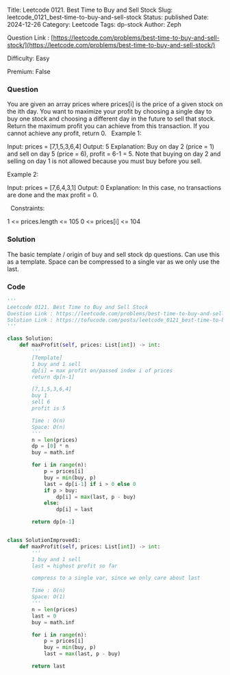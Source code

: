 Title: Leetcode 0121. Best Time to Buy and Sell Stock
Slug: leetcode_0121_best-time-to-buy-and-sell-stock
Status: published
Date: 2024-12-26
Category: Leetcode
Tags: dp-stock
Author: Zeph

Question Link : [https://leetcode.com/problems/best-time-to-buy-and-sell-stock/](https://leetcode.com/problems/best-time-to-buy-and-sell-stock/)

Difficulty: Easy

Premium: False

### Question
You are given an array prices where prices[i] is the price of a given stock on the ith day.
You want to maximize your profit by choosing a single day to buy one stock and choosing a different day in the future to sell that stock.
Return the maximum profit you can achieve from this transaction. If you cannot achieve any profit, return 0.
 
Example 1:

Input: prices = [7,1,5,3,6,4]
Output: 5
Explanation: Buy on day 2 (price = 1) and sell on day 5 (price = 6), profit = 6-1 = 5.
Note that buying on day 2 and selling on day 1 is not allowed because you must buy before you sell.

Example 2:

Input: prices = [7,6,4,3,1]
Output: 0
Explanation: In this case, no transactions are done and the max profit = 0.

 
Constraints:

1 <= prices.length <= 105
0 <= prices[i] <= 104

### Solution

The basic template / origin of buy and sell stock dp questions. Can use this as a template. Space can be compressed to a single var as we only use the last. 


### Code
```python
'''
Leetcode 0121. Best Time to Buy and Sell Stock
Question Link : https://leetcode.com/problems/best-time-to-buy-and-sell-stock/
Solution Link : https://tofucode.com/posts/leetcode_0121_best-time-to-buy-and-sell-stock.html
'''

class Solution:
    def maxProfit(self, prices: List[int]) -> int:
        '''
        [Template]
        1 buy and 1 sell
        dp[i] = max profit on/passed index i of prices
        return dp[n-1]

        [7,1,5,3,6,4]
        buy 1
        sell 6
        profit is 5

        Time : O(n)
        Space: O(n)
        '''
        n = len(prices)
        dp = [0] * n
        buy = math.inf

        for i in range(n):
            p = prices[i]
            buy = min(buy, p)
            last = dp[i-1] if i > 0 else 0
            if p > buy:
                dp[i] = max(last, p - buy)
            else:
                dp[i] = last

        return dp[n-1]


class SolutionImproved1:
    def maxProfit(self, prices: List[int]) -> int:
        '''
        1 buy and 1 sell
        last = highest profit so far

        compress to a single var, since we only care about last

        Time : O(n)
        Space: O(1)
        '''
        n = len(prices)
        last = 0
        buy = math.inf

        for i in range(n):
            p = prices[i]
            buy = min(buy, p)
            last = max(last, p - buy)

        return last


```

